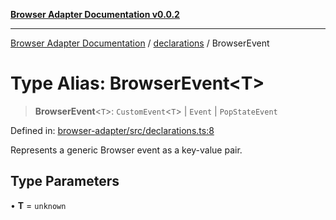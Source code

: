 [**Browser Adapter Documentation v0.0.2**](../../README.md)

***

[Browser Adapter Documentation](../../modules.md) / [declarations](../README.md) / BrowserEvent

# Type Alias: BrowserEvent\<T\>

> **BrowserEvent**\<`T`\>: `CustomEvent`\<`T`\> \| `Event` \| `PopStateEvent`

Defined in: [browser-adapter/src/declarations.ts:8](https://github.com/stonemjs/browser-adapter/blob/c3427cc529e8929bb73bcc39b402c0bfd995379e/src/declarations.ts#L8)

Represents a generic Browser event as a key-value pair.

## Type Parameters

• **T** = `unknown`
